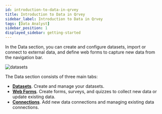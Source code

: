 ```yaml
---
id: introduction-to-data-in-qrvey
title: Introduction to Data in Qrvey 
sidebar_label: Introduction to Data in Qrvey
tags: [Data Analyst]
sidebar_position: 1
displayed_sidebar: getting-started
---
```


<div style={{textAlign: "justify"}}>

In the Data section, you can create and configure datasets, import or connect to external data, and define web forms to capture new data from the navigation bar.

![datasets](https://s3.amazonaws.com/cdn.qrvey.com/documentation_assets/ui-docs/datasets/3.4.2.1_overview/overview-navig.png#thumbnail-60) 

The Data section consists of three main tabs:
* **[Datasets](./Datasets/01-Overview%20of%20Datasets/overview-of-datasets.md)**. Create and manage your datasets. 
* **[Web Forms](./Web%20Forms/overview-of-web-forms.md)**. Create forms, surveys, and quizzes to collect new data or update existing data.
* **[Connections](./Connections/overview-of-connections.md)**. Add new data connections and managing existing data connections. 


</div>